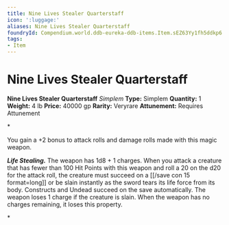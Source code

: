 ```yaml
---
title: Nine Lives Stealer Quarterstaff
icon: ':luggage:'
aliases: Nine Lives Stealer Quarterstaff
foundryId: Compendium.world.ddb-eureka-ddb-items.Item.sEZ63Yy1fh5ddkp6
tags:
- Item
---
```


# Nine Lives Stealer Quarterstaff

**Nine Lives Stealer Quarterstaff**
_Simplem_
**Type:** Simplem
**Quantity:** 1
**Weight:** 4 lb
**Price:** 40000 gp
**Rarity:** Veryrare
**Attunement:** Requires Attunement

*<p>You gain a +2 bonus to attack rolls and damage rolls made with this magic weapon.

***Life Stealing.*** The weapon has 1d8 + 1 charges. When you attack a creature that has fewer than 100 Hit Points with this weapon and roll a 20 on the d20 for the attack roll, the creature must succeed on a [[/save con 15 format=long]] or be slain instantly as the sword tears its life force from its body. Constructs and Undead succeed on the save automatically. The weapon loses 1 charge if the creature is slain. When the weapon has no charges remaining, it loses this property.</p>*